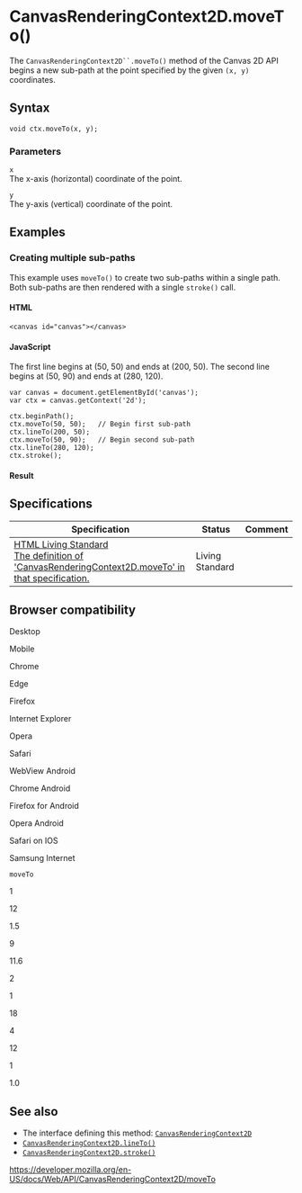 # CanvasRenderingContext2D.moveTo()

The ` CanvasRenderingContext2D``.moveTo() ` method of the Canvas 2D API begins a new sub-path at the point specified by the given `(x, y)` coordinates.

## Syntax

    void ctx.moveTo(x, y);

### Parameters

`x`  
The x-axis (horizontal) coordinate of the point.

`y`  
The y-axis (vertical) coordinate of the point.

## Examples

### Creating multiple sub-paths

This example uses `moveTo()` to create two sub-paths within a single path. Both sub-paths are then rendered with a single `stroke()` call.

#### HTML

    <canvas id="canvas"></canvas>

#### JavaScript

The first line begins at (50, 50) and ends at (200, 50). The second line begins at (50, 90) and ends at (280, 120).

    var canvas = document.getElementById('canvas');
    var ctx = canvas.getContext('2d');

    ctx.beginPath();
    ctx.moveTo(50, 50);   // Begin first sub-path
    ctx.lineTo(200, 50);
    ctx.moveTo(50, 90);   // Begin second sub-path
    ctx.lineTo(280, 120);
    ctx.stroke();

#### Result

## Specifications

<table><thead><tr class="header"><th>Specification</th><th>Status</th><th>Comment</th></tr></thead><tbody><tr class="odd"><td><a href="https://html.spec.whatwg.org/multipage/scripting.html#dom-context-2d-moveto">HTML Living Standard<br />
<span class="small">The definition of 'CanvasRenderingContext2D.moveTo' in that specification.</span></a></td><td><span class="spec-living">Living Standard</span></td><td></td></tr></tbody></table>

## Browser compatibility

Desktop

Mobile

Chrome

Edge

Firefox

Internet Explorer

Opera

Safari

WebView Android

Chrome Android

Firefox for Android

Opera Android

Safari on IOS

Samsung Internet

`moveTo`

1

12

1.5

9

11.6

2

1

18

4

12

1

1.0

## See also

- The interface defining this method: [`CanvasRenderingContext2D`](../canvasrenderingcontext2d)
- [`CanvasRenderingContext2D.lineTo()`](lineto)
- [`CanvasRenderingContext2D.stroke()`](stroke)

<a href="https://developer.mozilla.org/en-US/docs/Web/API/CanvasRenderingContext2D/moveTo" class="_attribution-link">https://developer.mozilla.org/en-US/docs/Web/API/CanvasRenderingContext2D/moveTo</a>
